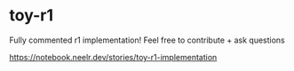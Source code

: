 # toy-r1

Fully commented r1 implementation! Feel free to contribute + ask questions

https://notebook.neelr.dev/stories/toy-r1-implementation
